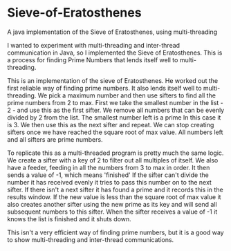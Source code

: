 # Sieve-of-Eratosthenes
A java implementation of the Sieve of Eratosthenes, using multi-threading

I wanted to experiment with multi-threading and inter-thread communication in Java, so I implemented the Sieve of Eratosthenes. This is a process for finding Prime Numbers that lends itself well to multi-threading.

This is an implementation of the sieve of Eratosthenes. He worked out the first reliable way of finding
prime numbers. It also lends itself well to multi-threading.
We pick a maximum number and then use sifters to find all the prime numbers from 2 to max.
First we take the smallest number in the list - 2 - and use this as the first sifter.
We remove all numbers that can be evenly divided by 2 from the list. The smallest number left is a prime
In this case it is 3. We then use this as the next sifter and repeat. We can stop creating sifters once
we have reached the square root of max value. All numbers left and all sifters are prime numbers.
 
To replicate this as a multi-threaded program is pretty much the same logic. We create a sifter with a
key of 2 to filter out all multiples of itself. We also have a feeder, feeding in all the numbers from
3 to max in order. It then sends a value of -1, which means 'finished'
If the sifter can't divide the number it has received evenly it tries to pass this number on to the next
sifter.
If there isn't a next sifter it has found a prime and it records this in the results window.
If the new value is less than the square root of max value it also creates another sifter using the
new prime as its key and will send all subsequent numbers to this sifter.
When the sifter receives a value of -1 it knows the list is finished and it shuts down.

This isn't a very efficient way of finding prime numbers, but it is a good way to show multi-threading
and inter-thread communications.
